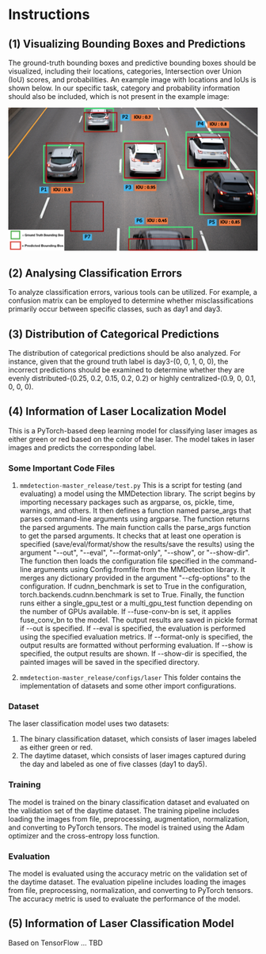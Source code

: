# Instructions

## (1) Visualizing Bounding Boxes and Predictions

The ground-truth bounding boxes and predictive bounding boxes should be visualized, including their locations, categories, Intersection over Union (IoU) scores, and probabilities. An example image with locations and IoUs is shown below. In our specific task, category and probability information should also be included, which is not present in the example image:

![example_file](example_file.png)


## (2) Analysing Classification Errors

To analyze classification errors, various tools can be utilized. For example, a confusion matrix can be employed to determine whether misclassifications primarily occur between specific classes, such as day1 and day3.

## (3) Distribution of Categorical Predictions

The distribution of categorical predictions should be also analyzed. For instance, given that the ground truth label is day3-(0, 0, 1, 0, 0), the incorrect predictions should be examined to determine whether they are evenly distributed-(0.25, 0.2, 0.15, 0.2, 0.2) or highly centralized-(0.9, 0, 0.1, 0, 0, 0).

## (4) Information of Laser Localization Model

This is a PyTorch-based deep learning model for classifying laser images as either green or red based on the color of the laser. The model takes in laser images and predicts the corresponding label.

### Some Important Code Files

1. `mmdetection-master_release/test.py`
   This is a script for testing (and evaluating) a model using the MMDetection library. The script begins by importing necessary packages such as argparse, os, pickle, time, warnings, and others. It then defines a function named parse_args that parses command-line arguments using argparse. The function returns the parsed arguments. The main function calls the parse_args function to get the parsed arguments. It checks that at least one operation is specified (save/eval/format/show the results/save the results) using the argument "--out", "--eval", "--format-only", "--show", or "--show-dir". The function then loads the configuration file specified in the command-line arguments using Config.fromfile from the MMDetection library. It merges any dictionary provided in the argument "--cfg-options" to the configuration. If cudnn_benchmark is set to True in the configuration, torch.backends.cudnn.benchmark is set to True. Finally, the function runs either a single_gpu_test or a multi_gpu_test function depending on the number of GPUs available. If --fuse-conv-bn is set, it applies fuse_conv_bn to the model. The output results are saved in pickle format if --out is specified. If --eval is specified, the evaluation is performed using the specified evaluation metrics. If --format-only is specified, the output results are formatted without performing evaluation. If --show is specified, the output results are shown. If --show-dir is specified, the painted images will be saved in the specified directory.
   
2. `mmdetection-master_release/configs/laser`
   This folder contains the implementation of datasets and some other import configurations.

### Dataset

The laser classification model uses two datasets:

1. The binary classification dataset, which consists of laser images labeled as either green or red.
2. The daytime dataset, which consists of laser images captured during the day and labeled as one of five classes (day1 to day5).

### Training

The model is trained on the binary classification dataset and evaluated on the validation set of the daytime dataset. The training pipeline includes loading the images from file, preprocessing, augmentation, normalization, and converting to PyTorch tensors. The model is trained using the Adam optimizer and the cross-entropy loss function.

### Evaluation

The model is evaluated using the accuracy metric on the validation set of the daytime dataset. The evaluation pipeline includes loading the images from file, preprocessing, normalization, and converting to PyTorch tensors. The accuracy metric is used to evaluate the performance of the model.

## (5) Information of Laser Classification Model

Based on TensorFlow ... TBD

